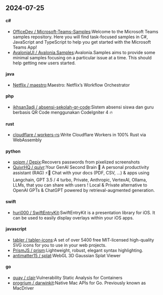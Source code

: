 ## 2024-07-25
#### c#
* [OfficeDev / Microsoft-Teams-Samples](https://github.com/OfficeDev/Microsoft-Teams-Samples):Welcome to the Microsoft Teams samples repository. Here you will find task-focused samples in C#, JavaScript and TypeScript to help you get started with the Microsoft Teams App!
* [AvaloniaUI / Avalonia.Samples](https://github.com/AvaloniaUI/Avalonia.Samples):Avalonia.Samples aims to provide some minimal samples focusing on a particular issue at a time. This should help getting new users started.
#### java
* [Netflix / maestro](https://github.com/Netflix/maestro):Maestro: Netflix’s Workflow Orchestrator
#### php
* [ikhsan3adi / absensi-sekolah-qr-code](https://github.com/ikhsan3adi/absensi-sekolah-qr-code):Sistem absensi siswa dan guru berbasis QR Code menggunakan CodeIgniter 4 🔥
#### rust
* [cloudflare / workers-rs](https://github.com/cloudflare/workers-rs):Write Cloudflare Workers in 100% Rust via WebAssembly
#### python
* [spipm / Depix](https://github.com/spipm/Depix):Recovers passwords from pixelized screenshots
* [QuivrHQ / quivr](https://github.com/QuivrHQ/quivr):Your GenAI Second Brain 🧠 A personal productivity assistant (RAG) ⚡️🤖 Chat with your docs (PDF, CSV, ...) & apps using Langchain, GPT 3.5 / 4 turbo, Private, Anthropic, VertexAI, Ollama, LLMs, that you can share with users ! Local & Private alternative to OpenAI GPTs & ChatGPT powered by retrieval-augmented generation.
#### swift
* [huri000 / SwiftEntryKit](https://github.com/huri000/SwiftEntryKit):SwiftEntryKit is a presentation library for iOS. It can be used to easily display overlays within your iOS apps.
#### javascript
* [tabler / tabler-icons](https://github.com/tabler/tabler-icons):A set of over 5400 free MIT-licensed high-quality SVG icons for you to use in your web projects.
* [PrismJS / prism](https://github.com/PrismJS/prism):Lightweight, robust, elegant syntax highlighting.
* [antimatter15 / splat](https://github.com/antimatter15/splat):WebGL 3D Gaussian Splat Viewer
#### go
* [quay / clair](https://github.com/quay/clair):Vulnerability Static Analysis for Containers
* [progrium / darwinkit](https://github.com/progrium/darwinkit):Native Mac APIs for Go. Previously known as MacDriver
